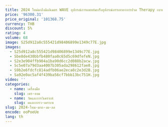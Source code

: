 ```yaml
---
title: 2024 ใหม่มาถึงมิลลิเมตร WAVE อุปกรณ์การแพทย์มะเร็งอุปกรณ์บรรเทาอาการปวด Therapy เบาหวาน Rehabilitation เครื่อง
price: '96300.31'
price_original: '101368.75'
currency: THB
discount: 5%
rating: 4
volume: 68
image: S25d912a8c555421d98406899e1349c77E.jpg
images:
  - S25d912a8c555421d98406899e1349c77E.jpg
  - Sbe8de430bbfb480faa0c65d5c69dfefeN.jpg
  - S2e3e904ffb904a1ba90d6cc2d088b2acw.jpg
  - Sc5e07a79d3aa4007b305ada298612fae0.jpg
  - S9b2e6fdcfc814adfb06ae2eca8c2e3d2B.jpg
  - Sa92e0ac5af4f439ba56cf7bbb13bc751H.jpg
video: ''
categories:
  - name: เครื่องมือ
    slug: เคร-องม
  - name: วัดและการวิเคราะห์
    slug: ดและการว-เคราะห
slug: 2024-ใหม-มาถ-งม-ลล
encode: ooPoeUe
lang: th
---
```

  